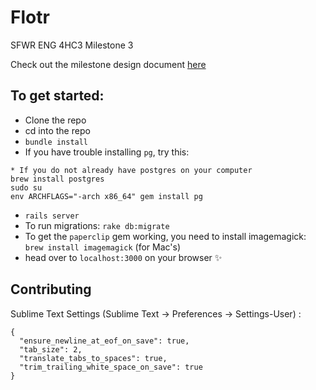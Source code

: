 # Flotr
SFWR ENG 4HC3 Milestone 3

Check out the milestone design document [here](https://drive.google.com/file/d/0BwWXFCnjmTYyMlk5R2xLY2NnM00/view?usp=sharing)

## To get started:
* Clone the repo
* cd into the repo
* `bundle install`
* If you have trouble installing `pg`, try this:
```
* If you do not already have postgres on your computer
brew install postgres
sudo su
env ARCHFLAGS="-arch x86_64" gem install pg
```
* `rails server`
* To run migrations: `rake db:migrate`
* To get the `paperclip` gem working, you need to install imagemagick: `brew install imagemagick` (for Mac's)
* head over to `localhost:3000` on your browser ✨

## Contributing

Sublime Text Settings (Sublime Text -> Preferences -> Settings-User) :
```
{
  "ensure_newline_at_eof_on_save": true,
  "tab_size": 2,
  "translate_tabs_to_spaces": true,
  "trim_trailing_white_space_on_save": true
}
```

